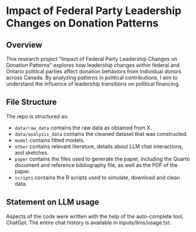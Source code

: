 # Impact of Federal Party Leadership Changes on Donation Patterns

## Overview

This research project "Impact of Federal Party Leadership Changes on Donation Patterns" explores how leadership changes within federal and Ontario political parties affect donation behaviors from individual donors across Canada. By analyzing patterns in political contributions, I aim to understand the influence of leadership transitions on political financing.


## File Structure

The repo is structured as:

-   `data/raw_data` contains the raw data as obtained from X.
-   `data/analysis_data` contains the cleaned dataset that was constructed.
-   `model` contains fitted models. 
-   `other` contains relevant literature, details about LLM chat interactions, and sketches.
-   `paper` contains the files used to generate the paper, including the Quarto document and reference bibliography file, as well as the PDF of the paper. 
-   `scripts` contains the R scripts used to simulate, download and clean data.


## Statement on LLM usage

Aspects of the code were written with the help of the auto-complete tool, ChatGpt. The entire chat history is available in inputs/llms/usage.txt.